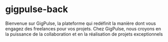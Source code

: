 # gigpulse-back
Bienvenue sur GigPulse, la plateforme qui redéfinit la manière dont vous engagez des freelances pour vos projets. Chez GigPulse, nous croyons en la puissance de la collaboration et en la réalisation de projets exceptionnels
